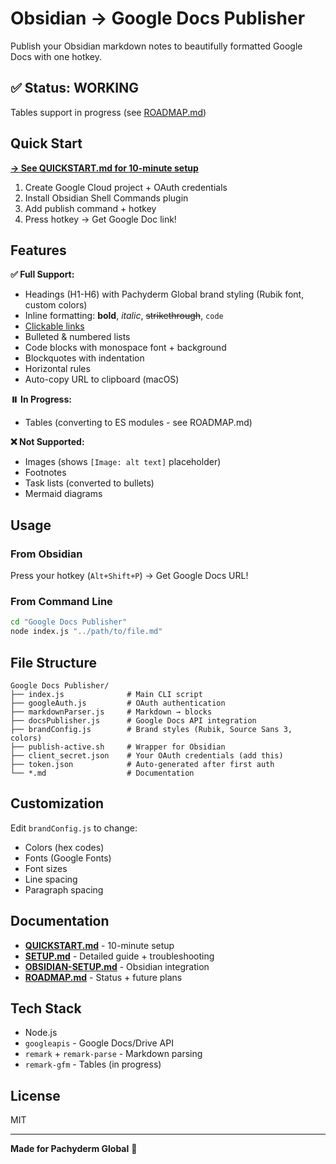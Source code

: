 # Obsidian → Google Docs Publisher

Publish your Obsidian markdown notes to beautifully formatted Google Docs with one hotkey.

## ✅ Status: WORKING

Tables support in progress (see [ROADMAP.md](ROADMAP.md))

## Quick Start

**[→ See QUICKSTART.md for 10-minute setup](QUICKSTART.md)**

1. Create Google Cloud project + OAuth credentials
2. Install Obsidian Shell Commands plugin
3. Add publish command + hotkey
4. Press hotkey → Get Google Doc link!

## Features

**✅ Full Support:**
- Headings (H1-H6) with Pachyderm Global brand styling (Rubik font, custom colors)
- Inline formatting: **bold**, *italic*, ~~strikethrough~~, `code`
- [Clickable links](https://example.com)
- Bulleted & numbered lists
- Code blocks with monospace font + background
- Blockquotes with indentation
- Horizontal rules
- Auto-copy URL to clipboard (macOS)

**⏸️ In Progress:**
- Tables (converting to ES modules - see ROADMAP.md)

**❌ Not Supported:**
- Images (shows `[Image: alt text]` placeholder)
- Footnotes
- Task lists (converted to bullets)
- Mermaid diagrams

## Usage

### From Obsidian
Press your hotkey (`Alt+Shift+P`) → Get Google Docs URL!

### From Command Line
```bash
cd "Google Docs Publisher"
node index.js "../path/to/file.md"
```

## File Structure

```
Google Docs Publisher/
├── index.js              # Main CLI script
├── googleAuth.js         # OAuth authentication
├── markdownParser.js     # Markdown → blocks
├── docsPublisher.js      # Google Docs API integration
├── brandConfig.js        # Brand styles (Rubik, Source Sans 3, colors)
├── publish-active.sh     # Wrapper for Obsidian
├── client_secret.json    # Your OAuth credentials (add this)
├── token.json            # Auto-generated after first auth
└── *.md                  # Documentation
```

## Customization

Edit `brandConfig.js` to change:
- Colors (hex codes)
- Fonts (Google Fonts)
- Font sizes
- Line spacing
- Paragraph spacing

## Documentation

- **[QUICKSTART.md](QUICKSTART.md)** - 10-minute setup
- **[SETUP.md](SETUP.md)** - Detailed guide + troubleshooting
- **[OBSIDIAN-SETUP.md](OBSIDIAN-SETUP.md)** - Obsidian integration
- **[ROADMAP.md](ROADMAP.md)** - Status + future plans

## Tech Stack

- Node.js
- `googleapis` - Google Docs/Drive API
- `remark` + `remark-parse` - Markdown parsing
- `remark-gfm` - Tables (in progress)

## License

MIT

---

**Made for Pachyderm Global** 🐘
